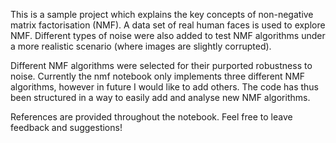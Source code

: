 This is a sample project which explains the key concepts of non-negative matrix factorisation (NMF). A data set of real human faces is used to explore NMF. Different types of noise were also added to test NMF algorithms under a more realistic scenario (where images are slightly corrupted). 

Different NMF algorithms were selected for their purported robustness to noise. Currently the nmf notebook only implements three different NMF algorithms, however in future I would like to add others. The code has thus been structured in a way to easily add and analyse new NMF algorithms. 

References are provided throughout the notebook. Feel free to leave feedback and suggestions!
